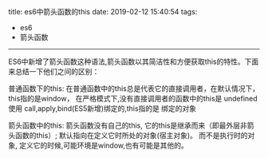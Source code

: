 title: es6中箭头函数的this
date: 2019-02-12 15:40:54
tags: 
- es6
- 箭头函数
---

ES6中新增了箭头函数这种语法,箭头函数以其简洁性和方便获取this的特性。下面来总结一下他们之间的区别：

普通函数下的this:
	在普通函数中的this总是代表它的直接调用者，在默认情况下，this指的是window，
	在严格模式下,没有直接调用者的函数中的this是 undefined使用
	call,apply,bind(ES5新增)绑定的,this指的是 绑定的对象
	
箭头函数中的this:
	箭头函数没有自己的this, 它的this是继承而来（即最外层非箭头函数的this）; 默认指向在定义它时所处的对象(宿主对象)。
	而不是执行时的对象, 定义它的时候,可能环境是window,也有可能是其他的。
